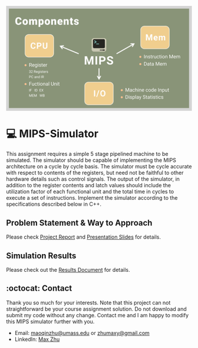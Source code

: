 ![MIPS](https://github.com/MaxyZhu75/MIPS-Simulator/blob/main/summary/Components.png)
# 💻 MIPS-Simulator
This assignment requires a simple 5 stage pipelined machine to be simulated. The simulator should be capable of implementing the MIPS architecture on a cycle by cycle basis. The simulator must be cycle accurate with respect to contents of the registers, but need not be faithful to other hardware details such as control signals. The output of the simulator, in addition to the register contents and latch values should include the utilization factor of each functional unit and the total time in cycles to execute a set of instructions. Implement the simulator according to the specifications described below in C++.
## Problem Statement & Way to Approach
Please check [Project Report](https://github.com/MaxyZhu75/MIPS-Simulator/blob/main/summary/report/ProjectReport.pdf) and [Presentation Slides](https://github.com/MaxyZhu75/MIPS-Simulator/blob/main/summary/slides/PresentationSlides.pdf) for details.
## Simulation Results
Please check out the [Results Document](https://github.com/MaxyZhu75/MIPS-Simulator/blob/main/summary/results/SimulationResult.pdf) for details.
## :octocat: Contact
Thank you so much for your interests. Note that this project can not straightforward be your course assignment solution. Do not download and submit my code without any change. Contact me and I am happy to modify this MIPS simulator further with you.
* Email: maoqinzhu@umass.edu or zhumaxy@gmail.com
* LinkedIn: [Max Zhu](https://www.linkedin.com/in/maoqin-zhu/)
